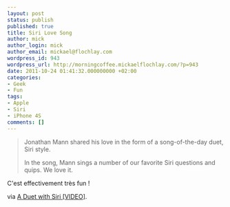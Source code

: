 ```yaml
---
layout: post
status: publish
published: true
title: Siri Love Song
author: mick
author_login: mick
author_email: mickael@flochlay.com
wordpress_id: 943
wordpress_url: http://morningcoffee.mickaelflochlay.com/?p=943
date: 2011-10-24 01:41:32.000000000 +02:00
categories:
- Geek
- Fun
tags:
- Apple
- Siri
- iPhone 4S
comments: []
---
```

<blockquote>Jonathan Mann shared his love in the form of a song-of-the-day duet, Siri style.

In the song, Mann sings a number of our favorite Siri questions and quips. We love it.</blockquote>
C'est effectivement très fun !

via <a href="http://mashable.com/2011/10/18/siri-duet-video/">A Duet with Siri [VIDEO]</a>.
